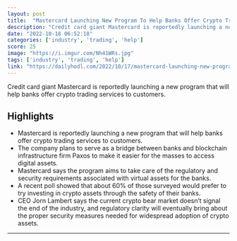 ```yaml
---
layout: post
title:  "Mastercard Launching New Program To Help Banks Offer Crypto Trading Services"
description: "Credit card giant Mastercard is reportedly launching a new program that will help banks offer crypto trading services to customers."
date: "2022-10-18 06:52:18"
categories: ['industry', 'trading', 'help']
score: 25
image: "https://i.imgur.com/Nh41WRs.jpg"
tags: ['industry', 'trading', 'help']
link: "https://dailyhodl.com/2022/10/17/mastercard-launching-new-program-to-help-banks-offer-crypto-trading-services-report/"
---
```


Credit card giant Mastercard is reportedly launching a new program that will help banks offer crypto trading services to customers.

## Highlights

- Mastercard is reportedly launching a new program that will help banks offer crypto trading services to customers.
- The company plans to serve as a bridge between banks and blockchain infrastructure firm Paxos to make it easier for the masses to access digital assets.
- Mastercard says the program aims to take care of the regulatory and security requirements associated with virtual assets for the banks.
- A recent poll showed that about 60% of those surveyed would prefer to try investing in crypto assets through the safety of their banks.
- CEO Jorn Lambert says the current crypto bear market doesn’t signal the end of the industry, and regulatory clarity will eventually bring about the proper security measures needed for widespread adoption of crypto assets.

---
